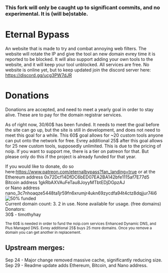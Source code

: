 ### This fork will only be caught up to significant commits, and no experimental. It is (will be)stable.
# Eternal Bypass
An website that is made to try and combat annoying web filters. The website will rotate the IP and give the tool an new domain evrey time it is reported to be blocked. It will also support adding your own tools to the website, and it will keep your tool unblocked. All services are free. No website is online yet, but to keep updated join the discord server here: https://discord.gg/ucg3PW7dJR

# Donations
Donations are accepted, and need to meet a yearly goal in order to stay alive. These are to pay for the domain registrar services.

As of right now, 30/60$ has been funded. It needs to meet the goal before the site can go up, but the site is still in development, and does not need to meet this goal for a while. This 60$ goal allows for ~20 custom tools anyone can put onto the network for free. Evrey additional 25$ after this goal allows for 25 new custom tools, supposedly unlimited. This is due to the pricing of noip. If you want to support me, there is a tier on patreon for that. But please only do this if the project is already funded for that year.

If you would like to donate, do so here:https://www.patreon.com/eternalbypass?fan_landing=true or at the Ethereum address 0x72Dcf14DfDC6bED07EA2BA142bfe1115af7E77d5 \
 Bitcoin address 1gkRbAXVAuFeTau8JoyyMTbtEDjDGpzAJ \
 or Nano address nano_3c7nhoaqze5448ta1jr59fn6xrumjr4ukn69zycdfa94t4ctz8dqjjur74i6 \
![50%](https://progress-bar.dev/50) funded \
Current domain count: 3. 2 in use. None available for usage. (free domains) \
Donators: \
30$ - timothyhay 


<sub>The 60$ is needed in order to fund the noip.com services Enhanced Dynamic DNS, and Plus Managed DNS. Evrey additional 25$ buys 25 more domains. Once you remove a domain you can get another in replacement.
## Upstream merges:
 Sep 24 - Major change removed massive cache, significantly reducing size.
 Sep 29 - Readme update adds Ethereum, Bitcoin, and Nano address.
